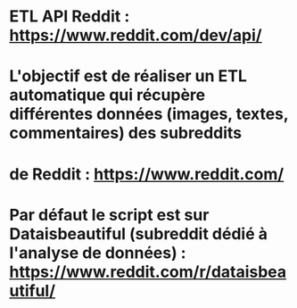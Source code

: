 # ETL API Reddit : https://www.reddit.com/dev/api/

# L'objectif est de réaliser un ETL automatique qui récupère différentes données (images, textes, commentaires) des subreddits
# de Reddit : https://www.reddit.com/
# Par défaut le script est sur Dataisbeautiful (subreddit dédié à l'analyse de données) : https://www.reddit.com/r/dataisbeautiful/
